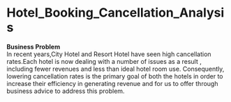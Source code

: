 # Hotel_Booking_Cancellation_Analysis
**Business Problem**<br>
In recent years,City Hotel and Resort Hotel have seen high cancellation rates.Each hotel is now dealing with a number of issues as a result , including fewer revenues and less than ideal hotel room use. Consequently, lowering cancellation rates is the primary goal of both the hotels in order to increase their efficiency in generating revenue and for us to offer through business advice to address this problem.
